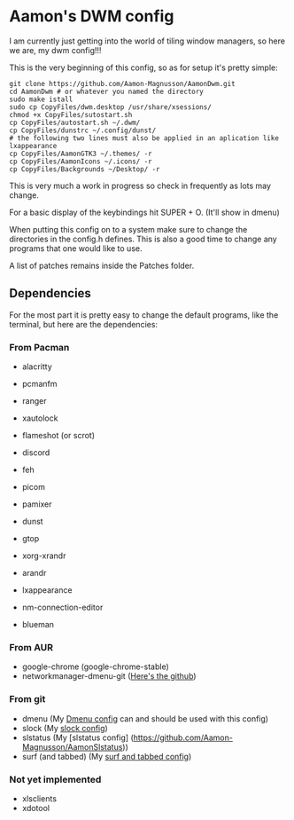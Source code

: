 # Aamon's DWM config

I am currently just getting into the world of tiling window managers, so here we are, my dwm config!!!

This is the very beginning of this config, so as for setup it's pretty simple:

```
git clone https://github.com/Aamon-Magnusson/AamonDwm.git
cd AamonDwm # or whatever you named the directory
sudo make istall
sudo cp CopyFiles/dwm.desktop /usr/share/xsessions/
chmod +x CopyFiles/sutostart.sh
cp CopyFiles/autostart.sh ~/.dwm/
cp CopyFiles/dunstrc ~/.config/dunst/
# the following two lines must also be applied in an aplication like lxappearance
cp CopyFiles/AamonGTK3 ~/.themes/ -r
cp CopyFiles/AamonIcons ~/.icons/ -r
cp CopyFiles/Backgrounds ~/Desktop/ -r
```

This is very much a work in progress so check in frequently as lots may change.

For a basic display of the keybindings hit SUPER + O. (It'll show in dmenu)

When putting this config on to a system make sure to change the directories in the config.h defines. This is also a good time to change any programs that one would like to use.

A list of patches remains inside the Patches folder.

## Dependencies

For the most part it is pretty easy to change the default programs, like the terminal, but here are the dependencies:


### From Pacman

- alacritty
- pcmanfm 
- ranger
- xautolock
- flameshot (or scrot)
- discord
- feh
- picom
- pamixer
- dunst
- gtop
- xorg-xrandr
- arandr
- lxappearance

- nm-connection-editor
- blueman

### From AUR

- google-chrome (google-chrome-stable)
- networkmanager-dmenu-git ([Here's the github](https://github.com/firecat53/networkmanager-dmenu))

### From git

- dmenu (My [Dmenu config](https://github.com/Aamon-Magnusson/AamonDmenu) can and should be used with this config)
- slock (My [slock config](https://github.com/Aamon-Magnusson/AamonSlock))
- slstatus (My [slstatus config] (https://github.com/Aamon-Magnusson/AamonSlstatus))
- surf (and tabbed) (My [surf and tabbed config](https://github.com/Aamon-Magnusson/AamonSurf))

### Not yet implemented

- xlsclients
- xdotool
